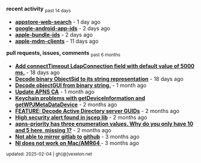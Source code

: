 **recent activity** <sub>past 14 days</sub>

  - **[appstore-web-search](https://github.com/petarov/appstore-web-search)** - 1 day ago
  - **[google-android-app-ids](https://github.com/petarov/google-android-app-ids)** - 2 days ago
  - **[apple-bundle-ids](https://github.com/petarov/apple-bundle-ids)** - 2 days ago
  - **[apple-mdm-clients](https://github.com/petarov/apple-mdm-clients)** - 11 days ago

**pull requests, issues, comments** <sub>past 6 months</sub>

  - **[Add connectTimeout LdapConnection field with default value of 5000 ms.](https://github.com/fengtan/ldap-explorer/pull/63)** - 18 days ago
  - **[Decode binary ObjectSid to its string representation](https://github.com/fengtan/ldap-explorer/pull/62)** - 18 days ago
  - **[Decode objectGUI from binary string.](https://github.com/fengtan/ldap-explorer/pull/60#issuecomment-2560302176)** - 1 month ago
  - **[Update APNS CA](https://github.com/petarov/apns-push-cmd/issues/11)** - 1 month ago
  - **[Keychain problems with getDeviceInformation and getWPJMetaDataDevice](https://github.com/AzureAD/microsoft-authentication-library-for-objc/issues/2393)** - 2 months ago
  - **[FEATURE: Decode Active Directory server GUIDs](https://github.com/fengtan/ldap-explorer/issues/33#issuecomment-2483148204)** - 2 months ago
  - **[High security alert found in jscep lib](https://github.com/jscep/jscep/issues/304#issuecomment-2468942681)** - 2 months ago
  - **[apns-priority has three enumeration values. Why do you only have 10 and 5 here, missing 1?](https://github.com/jchambers/pushy/issues/1088#issuecomment-2454831973)** - 2 months ago
  - **[Not able to mirror gitlab to github](https://github.com/cooperspencer/gickup/issues/200#issuecomment-2440167283)** - 3 months ago
  - **[NI does not work on Mac/AMR64 ](https://github.com/mukel/llama3.java/issues/19#issuecomment-2414532091)** - 3 months ago

<sub>updated: 2025-02-04 | gh(@]vexelon.net</sub>